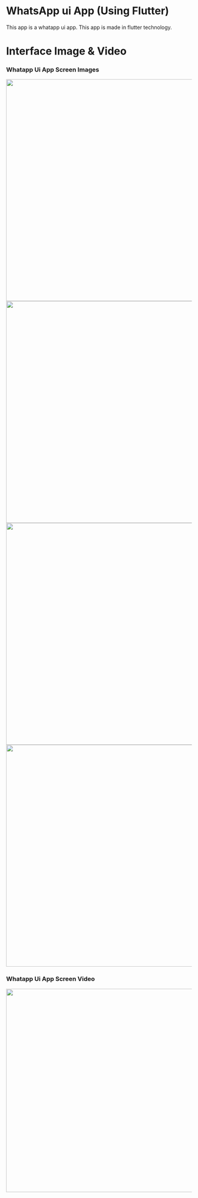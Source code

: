 
# WhatsApp ui App (Using Flutter)

This app is a whatapp ui app. This app is made in flutter technology.

# Interface Image & Video
<h3> Whatapp Ui App Screen Images </h3>
<p>
<img src="https://user-images.githubusercontent.com/125340601/230706405-bdab29e1-79e3-4482-9f11-db7ccb0233a7.png" weight="500" height="600"/> 
<img src="https://user-images.githubusercontent.com/125340601/230706416-ff303755-c6f2-4968-8011-05499dab1d46.png" weight="500" height="600"/>
<img src="https://user-images.githubusercontent.com/125340601/230706423-64ec9e95-fe21-4268-85d2-ceec502e0886.png" weight="500" height="600"/>
<img src="https://user-images.githubusercontent.com/125340601/230706430-65a6eaf9-d062-4f80-941a-356dc9740fdd.png" weight="500" height="600"/>
</p>


<h3> Whatapp Ui App Screen Video </h3>
<img src="https://user-images.githubusercontent.com/125340601/230706451-d43a60be-9bff-4242-b88d-5d1601e8ee29.mp4" weight="450" height="550"/>





